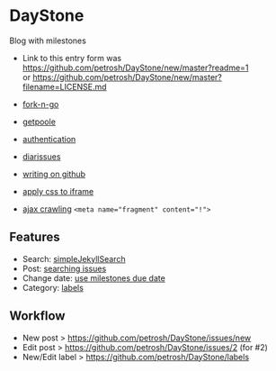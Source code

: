 # DayStone
Blog with milestones

- Link to this entry form was https://github.com/petrosh/DayStone/new/master?readme=1  
or https://github.com/petrosh/DayStone/new/master?filename=LICENSE.md  

- [fork-n-go](http://jlord.us/forkngo/)  
- [getpoole](http://getpoole.com/)  
- [authentication](https://developer.github.com/guides/getting-started/#authentication)  
- [diarissues](https://github.com/petrosh/diarissues)  
- [writing on github](https://help.github.com/articles/writing-on-github/)  
- [apply css to iframe](http://stackoverflow.com/questions/217776/how-to-apply-css-to-iframe/217833#217833)
- [ajax crawling](https://developers.google.com/webmasters/ajax-crawling/docs/specification)
  ```<meta name="fragment" content="!">```

## Features

- Search: [simpleJekyllSearch](https://github.com/petrosh/raveup/blob/gh-pages/assets/js/simpleJekyllSearch.js)  
- Post: [searching issues](https://help.github.com/articles/searching-issues/)
- Change date: [use milestones due date](https://github.com/petrosh/DayStone/milestones)
- Category: [labels](https://github.com/petrosh/DayStone/labels)

## Workflow

- New post > https://github.com/petrosh/DayStone/issues/new
- Edit post > https://github.com/petrosh/DayStone/issues/2 (for #2)
- New/Edit label > https://github.com/petrosh/DayStone/labels
